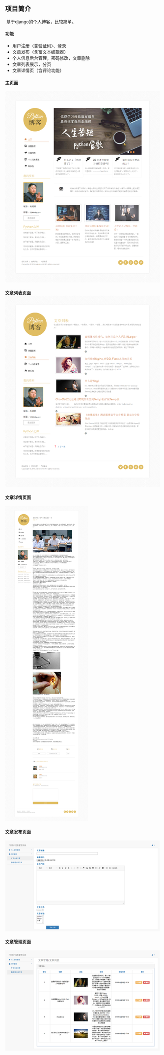 ## 项目简介

​    基于django的个人博客，比较简单。



#### 功能

- 用户注册（含验证码）、登录
- 文章发布（含富文本编辑器）
- 个人信息后台管理，密码修改，文章删除
- 文章列表展示，分页
- 文章详情页（含评论功能）




#### 主页面

![python博客主页](.\show\python博客主页.png)



#### 文章列表页面![python博客主页](.\show\python博客列表.png)



#### 文章详情页面

![python博客主页](.\show\python博客详情.png)



#### 文章发布页面

![python博客主页](.\show\用户信息管理发布文章.png)



#### 文章管理页面

![python博客主页](.\show\用户信息管理管理文章.png)